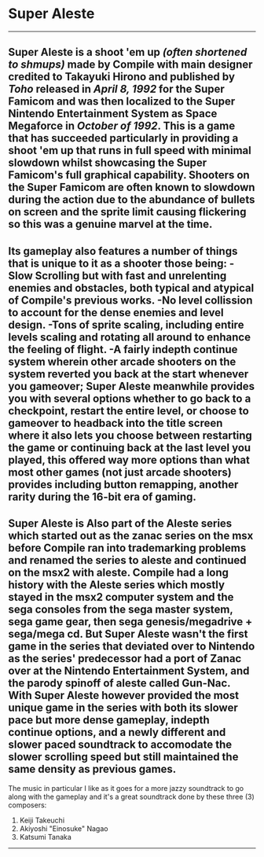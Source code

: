 # **Super Aleste**
---
Super Aleste is a shoot 'em up *(often shortened to shmups)* made by **Compile** with main designer credited to **Takayuki Hirono** and published by *Toho* released in *April 8, 1992* for the **Super Famicom** and was then localized to the **Super Nintendo Entertainment System** as **Space Megaforce** in *October of 1992*.
This is a game that has succeeded particularly in providing a shoot 'em up that runs in full speed with minimal slowdown whilst showcasing the Super Famicom's full graphical capability.
Shooters on the Super Famicom are often known to slowdown during the action due to the abundance of bullets on screen and the sprite limit causing flickering so this was a genuine marvel at the time.
---
Its gameplay also features a number of things that is unique to it as a shooter those being:
-Slow Scrolling but with fast and unrelenting enemies and obstacles, both typical and atypical of Compile's previous works.
-No level collission to account for the dense enemies and level design.
-Tons of sprite scaling, including entire levels scaling and rotating all around to enhance the feeling of flight.
-A fairly indepth continue system wherein other arcade shooters on the system reverted you back at the start whenever you gameover; Super Aleste meanwhile provides you with several options whether to go back to a checkpoint, restart the entire level, or choose to gameover to headback into the title screen where it also lets you choose between restarting the game or continuing back at the last level you played, this offered way more options than what most other games (not just arcade shooters) provides including button remapping, another rarity during the 16-bit era of gaming.
---
Super Aleste is Also part of the Aleste series which started out as the zanac series on the msx before Compile ran into trademarking problems and renamed the series to aleste and continued on the msx2 with aleste.
Compile had a long history with the Aleste series which mostly stayed in the msx2 computer system and the sega consoles from the sega master system, sega game gear, then sega genesis/megadrive + sega/mega cd.
But Super Aleste wasn't the first game in the series that deviated over to Nintendo as the series' predecessor had a port of Zanac over at the Nintendo Entertainment System, and the parody spinoff of aleste called Gun-Nac.
With Super Aleste however provided the most unique game in the series with both its slower pace but more dense gameplay, indepth continue options, and a newly different and slower paced soundtrack to accomodate the slower scrolling speed but still maintained the same density as previous games.
---
The music in particular I like as it goes for a more jazzy soundtrack to go along with the gameplay and it's a great soundtrack done by these three (3) composers:
1. Keiji Takeuchi
2. Akiyoshi "Einosuke" Nagao
3. Katsumi Tanaka
---

